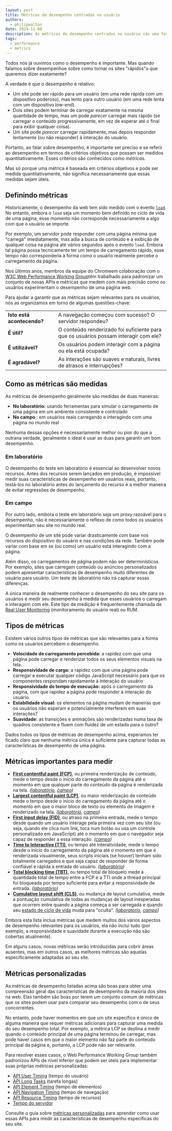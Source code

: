 ```yaml
---
layout: post
title: Métricas de desempenho centradas no usuário
authors:
  - philipwalton
date: 2019-11-08
description: As métricas de desempenho centradas no usuário são uma ferramenta crítica para a compreensão e melhoria da experiência do seu site de uma forma que beneficie usuários reais.
tags:
  - performance
  - metrics
---
```


Todos nós já ouvimos como o desempenho é importante. Mas quando falamos sobre desempenhoe sobre como tornar os sites "rápidos"o que queremos dizer exatamente?

A verdade é que o desempenho é relativo:

- Um site pode ser rápido para um usuário (em uma rede rápida com um dispositivo poderoso), mas lento para outro usuário (em uma rede lenta com um dispositivo low-end).
- Dois sites podem terminar de carregar exatamente na mesma quantidade de tempo, mas um pode *parecer* carregar mais rápido (se carregar o conteúdo progressivamente, em vez de esperar até o final para exibir qualquer coisa).
- Um site pode *parecer* carregar rapidamente, mas depois responder lentamente (ou não responder) à interação do usuário.

Portanto, ao falar sobre desempenho, é importante ser preciso e se referir ao desempenho em termos de critérios objetivos que possam ser medidos quantitativamente. Esses critérios são conhecidos como *métricas*.

Mas só porque uma métrica é baseada em critérios objetivos e pode ser medida quantitativamente, não significa necessariamente que essas medidas sejam úteis.

## Definindo métricas

Historicamente, o desempenho da web tem sido medido com o evento <code>[load](https://developer.mozilla.org/en-US/docs/Web/API/Window/load_event)</code>. No entanto, embora o <code>load</code> seja um momento bem definido no ciclo de vida de uma página, esse momento não corresponde necessariamente a algo com que o usuário se importe.

Por exemplo, um servidor pode responder com uma página mínima que "carrega" imediatamente, mas adia a busca de conteúdo e a exibição de qualquer coisa na página até vários segundos após o evento `load`. Embora tal página possa tecnicamente ter um tempo de carregamento rápido, esse tempo não corresponderia à forma como o usuário realmente percebe o carregamento da página.

Nos últimos anos, membros da equipe do Chromeem colaboração com o [W3C Web Performance Working Group](https://www.w3.org/webperf/)têm trabalhado para padronizar um conjunto de novas APIs e métricas que medem com mais precisão como os usuários experimentam o desempenho de uma página web.

Para ajudar a garantir que as métricas sejam relevantes para os usuários, nós as organizamos em torno de algumas questões-chave:

<table id="questions">
  <tr>
    <td><strong>Isto está acontecendo?</strong></td>
    <td>A navegação começou com sucesso? O servidor respondeu?</td>
  </tr>
  <tr>
    <td><strong>É útil?</strong></td>
    <td>O conteúdo renderizado foi suficiente para que os usuários possam interagir com ele?</td>
  </tr>
  <tr>
    <td><strong>É utilizável?</strong></td>
    <td>Os usuários podem interagir com a página ou ela está ocupada?</td>
  </tr>
  <tr>
    <td><strong>É agradável?</strong></td>
    <td>As interações são suaves e naturais, livres de atrasos e interrupções?</td>
  </tr>
</table>

## Como as métricas são medidas

As métricas de desempenho geralmente são medidas de duas maneiras:

- **No laboratório:** usando ferramentas para simular o carregamento de uma página em um ambiente consistente e controlado
- **No campo** : em usuários reais carregando e interagindo com uma página no mundo real

Nenhuma dessas opções é necessariamente melhor ou pior do que a outrana verdade, geralmente o ideal é usar as duas para garantir um bom desempenho.

### Em laboratório

O desempenho do teste em laboratório é essencial ao desenvolver novos recursos. Antes dos recursos serem lançados em produção, é impossível medir suas características de desempenho em usuários reais, portanto, testá-los no laboratório antes do lançamento do recurso é a melhor maneira de evitar regressões de desempenho.

### Em campo

Por outro lado, embora o teste em laboratório seja um proxy razoável para o desempenho, não é necessariamente o reflexo de como todos os usuários experimentam seu site no mundo real.

O desempenho de um site pode variar drasticamente com base nos recursos do dispositivo do usuário e nas condições da rede. Também pode variar com base em se (ou como) um usuário está interagindo com a página.

Além disso, os carregamentos de página podem não ser determinísticos. Por exemplo, sites que carregam conteúdo ou anúncios personalizados podem apresentar características de desempenho muito diferentes de usuário para usuário. Um teste de laboratório não irá capturar essas diferenças.

A única maneira de realmente conhecer o desempenho do seu site para os usuários é medir seu desempenho à medida que esses usuários o carregam e interagem com ele. Este tipo de medição é frequentemente chamada de [Real User Monitoring](https://en.wikipedia.org/wiki/Real_user_monitoring) (monitoramento do usuário real) ou RUM.

## Tipos de métricas

Existem vários outros tipos de métricas que são relevantes para a forma como os usuários percebem o desempenho.

- **Velocidade de carregamento percebida:** a rapidez com que uma página pode carregar e renderizar todos os seus elementos visuais na tela.
- **Responsividade de carga:** a rapidez com que uma página pode carregar e executar qualquer código JavaScript necessário para que os componentes respondam rapidamente à interação do usuário
- **Responsividade do tempo de execução:** após o carregamento da página, com que rapidez a página pode responder à interação do usuário.
- **Estabilidade visual:** os elementos na página mudam de maneiras que os usuários não esperam e potencialmente interferem em suas interações?
- **Suavidade:** as transições e animações são renderizadas numa taxa de quadros consistente e fluem com fluidez de um estado para o outro?

Dados todos os tipos de métricas de desempenho acima, esperamos ter ficado claro que nenhuma métrica única é suficiente para capturar todas as características de desempenho de uma página.

## Métricas importantes para medir

- **[First contentful paint (FCP)](/fcp/)**, ou primeira renderização de conteúdo, mede o tempo desde o início do carregamento da página até o momento em que qualquer parte do conteúdo da página é renderizada na tela. *([laboratório](#in-the-lab), [campo](#in-the-field))*
- **[Largest contentful paint (LCP)](/lcp/)**, ou maior renderização de conteúdo mede o tempo desde o início do carregamento da página até o momento em que o maior bloco de texto ou elemento de imagem é renderizado na tela. *([laboratório](#in-the-lab), [campo](#in-the-field))*
- **[First input delay (FID)](/fid/)**, ou atraso na primeira entrada, mede o tempo desde quando um usuário interage pela primeira vez com seu site (ou seja, quando ele clica num link, toca num botão ou usa um controle personalizado em JavaScript) até o momento em que o navegador seja capaz de responder a essa interação. *([campo](#in-the-field))*
- **[Time to Interactive (TTI)](/tti/)**, ou tempo até interatividade, mede o tempo desde o início do carregamento da página até o momento em que é renderizada visualmente, seus scripts iniciais (se houver) tenham sido totalmente carregados e que seja capaz de responder de forma confiável e rápida à entrada do usuário. *([laboratório](#in-the-lab))*
- **[Total blocking time (TBT)](/tbt/)**, ou tempo total de bloqueio mede a quantidade total de tempo entre a FCP e a TTI onde a thread principal foi bloqueada por tempo suficiente para evitar a responsividade de entrada. *([laboratório](#in-the-lab))*
- **[Cumulative layout shift (CLS)](/cls/)**, ou mudança de layout cumulativa, mede a pontuação cumulativa de todas as mudanças de layout inesperadas que ocorrem entre quando a página começa a ser carregada e quando seu [estado de ciclo de vida](https://developers.google.com/web/updates/2018/07/page-lifecycle-api) muda para "oculta". *([laboratório](#in-the-lab), [campo](#in-the-field))*

Embora esta lista inclua métricas que medem muitos dos vários aspectos de desempenho relevantes para os usuários, ela não inclui tudo (por exemplo, a responsividade e suavidade durante a execução não são cobertas atualmente).

Em alguns casos, novas métricas serão introduzidas para cobrir áreas ausentes, mas em outros casos, as melhores métricas são aquelas especificamente adaptadas ao seu site.

## Métricas personalizadas

As métricas de desempenho listadas acima são boas para obter uma compreensão geral das características de desempenho da maioria dos sites na web. Elas também são boas por terem um conjunto comum de métricas que os sites podem usar para comparar seu desempenho com o de seus concorrentes.

No entanto, pode haver momentos em que um site específico é único de alguma maneira que requer métricas adicionais para capturar uma medida do seu desempenho total. Por exemplo, a métrica LCP se destina a medir quando o conteúdo principal de uma página terminou de carregar, mas pode haver casos em que o maior elemento não faz parte do conteúdo principal da página e, portanto, a LCP pode não ser relevante.

Para resolver esses casos, o Web Performance Working Group também padronizou APIs de nível inferior que podem ser úteis para implementar suas próprias métricas personalizadas:

- [API User Timing](https://w3c.github.io/user-timing/) (tempo do usuário)
- [API Long Tasks](https://w3c.github.io/longtasks/) (tarefa longas)
- [API Element Timing](https://wicg.github.io/element-timing/) (tempo de elementos)
- [API Navigation Timing](https://w3c.github.io/navigation-timing/) (tempo de navegação)
- [API Resource Timing](https://w3c.github.io/resource-timing/) (tempo de recursos)
- [Tempo do servidor](https://w3c.github.io/server-timing/)

Consulte o guia sobre [métricas personalizadas](/custom-metrics/) para aprender como usar essas APIs para medir as características de desempenho específicas do seu site.
